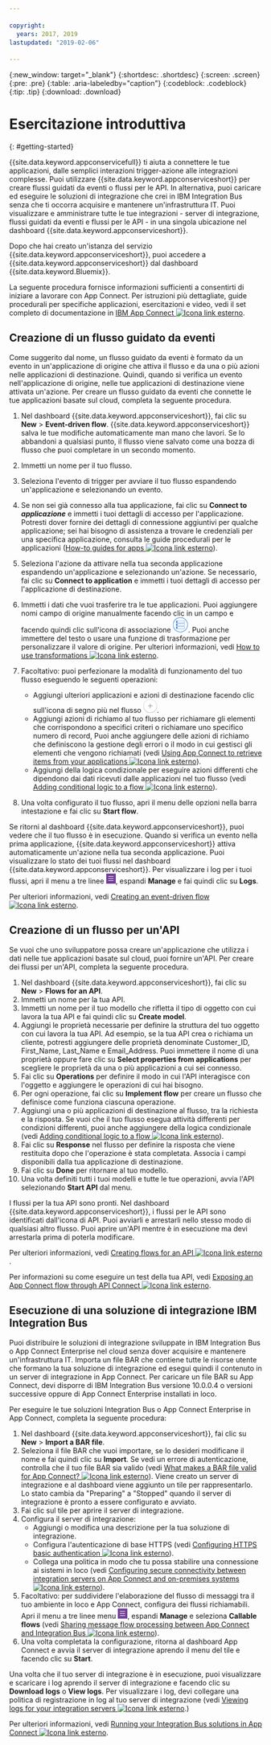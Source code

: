```yaml
---

copyright:
  years: 2017, 2019
lastupdated: "2019-02-06"

---
```


{:new_window: target="_blank"}
{:shortdesc: .shortdesc}
{:screen: .screen}
{:pre: .pre}
{:table: .aria-labeledby="caption"}
{:codeblock: .codeblock}
{:tip: .tip} 
{:download: .download}


# Esercitazione introduttiva
{: #getting-started}

{{site.data.keyword.appconservicefull}} ti aiuta a connettere le tue applicazioni, dalle semplici interazioni trigger-azione alle integrazioni complesse.  Puoi utilizzare {{site.data.keyword.appconserviceshort}} per creare flussi guidati da eventi o flussi per le API. In alternativa, puoi caricare ed eseguire le soluzioni di integrazione che crei in IBM Integration Bus senza che ti occorra acquisire e mantenere un'infrastruttura IT. Puoi visualizzare e amministrare tutte le tue integrazioni - server di integrazione, flussi guidati da eventi e flussi per le API - in una singola ubicazione nel dashboard {{site.data.keyword.appconserviceshort}}. 

Dopo che hai creato un'istanza del servizio {{site.data.keyword.appconserviceshort}}, puoi accedere a {{site.data.keyword.appconserviceshort}} dal dashboard {{site.data.keyword.Bluemix}}.

La seguente procedura fornisce informazioni sufficienti a consentirti di iniziare a lavorare con App Connect.  Per istruzioni più dettagliate, guide procedurali per specifiche applicazioni, esercitazioni e video, vedi il set completo di documentazione in [IBM App Connect ![Icona link esterno](../../icons/launch-glyph.svg "Icona link esterno")](https://developer.ibm.com/integration/docs/app-connect/).

## Creazione di un flusso guidato da eventi

Come suggerito dal nome, un flusso guidato da eventi è formato da un evento in un'applicazione di origine che attiva il flusso e da una o più azioni nelle applicazioni di destinazione. Quindi, quando si verifica un evento nell'applicazione di origine, nelle tue applicazioni di destinazione viene attivata un'azione.  Per creare un flusso guidato da eventi che connette le tue applicazioni basate sul cloud, completa la seguente procedura.
1.  Nel dashboard {{site.data.keyword.appconserviceshort}}, fai clic su **New** > **Event-driven flow**.
    {{site.data.keyword.appconserviceshort}} salva le tue modifiche automaticamente man mano che lavori. Se lo abbandoni a qualsiasi punto, il flusso viene salvato come una bozza di flusso che puoi completare in un secondo momento.
1.  Immetti un nome per il tuo flusso.
1.  Seleziona l'evento di trigger per avviare il tuo flusso espandendo un'applicazione e selezionando un evento.
1.  Se non sei già connesso alla tua applicazione, fai clic su **Connect to _applicazione_** e immetti i tuoi dettagli di accesso per l'applicazione.
    Potresti dover fornire dei dettagli di connessione aggiuntivi per qualche applicazione; sei hai bisogno di assistenza a trovare le credenziali per una specifica applicazione, consulta le guide procedurali per le applicazioni ([How-to guides for apps ![Icona link esterno](../../icons/launch-glyph.svg "Icona link esterno")](https://developer.ibm.com/integration/docs/app-connect/how-to-guides-for-apps/)).
1.  Seleziona l'azione da attivare nella tua seconda applicazione espandendo un'applicazione e selezionando un'azione.
    Se necessario, fai clic su **Connect to application** e immetti i tuoi dettagli di accesso per l'applicazione di destinazione.
1. Immetti i dati che vuoi trasferire tra le tue applicazioni.
    Puoi aggiungere nomi campo di origine manualmente facendo clic in un campo e facendo quindi clic sull'icona di associazione ![Icona di associazione](/images/MappingIcon.jpg). Puoi anche immettere del testo o usare una funzione di trasformazione per personalizzare il valore di origine. Per ulteriori informazioni, vedi [How to use transformations ![Icona link esterno](../../icons/launch-glyph.svg "Icona link esterno")](https://developer.ibm.com/integration/docs/app-connect/faq/#faq_transforms).
1. Facoltativo: puoi perfezionare la modalità di funzionamento del tuo flusso eseguendo le seguenti operazioni:
    * Aggiungi ulteriori applicazioni e azioni di destinazione facendo clic sull'icona di segno più nel flusso ![Icona di aggiunta di un'applicazione](/images/AddApp.jpg).
    * Aggiungi azioni di richiamo al tuo flusso per richiamare gli elementi che corrispondono a specifici criteri o richiamare uno specifico numero di record, Puoi anche aggiungere delle azioni di richiamo che definiscono la gestione degli errori o il modo in cui gestisci gli elementi che vengono richiamati (vedi [Using App Connect to retrieve items from your applications ![Icona link esterno](../../icons/launch-glyph.svg "Icona link esterno")](https://developer.ibm.com/integration/docs/app-connect/tutorials-for-ibm-app-connect/using-ibm-app-connect-retrieve-items-applications/)).
    * Aggiungi della logica condizionale per eseguire azioni differenti che dipendono dai dati ricevuti dalle applicazioni nel tuo flusso (vedi [Adding conditional logic to a flow ![Icona link esterno](../../icons/launch-glyph.svg "Icona link esterno")](https://developer.ibm.com/integration/docs/app-connect/tutorials-for-ibm-app-connect/adding-conditional-logic-flow/)).

1. Una volta configurato il tuo flusso, apri il menu delle opzioni nella barra intestazione e fai clic su **Start flow**.

Se ritorni al dashboard {{site.data.keyword.appconserviceshort}}, puoi vedere che il tuo flusso è in esecuzione. Quando si verifica un evento nella prima applicazione, {{site.data.keyword.appconserviceshort}} attiva automaticamente un'azione nella tua seconda applicazione. Puoi visualizzare lo stato dei tuoi flussi nel dashboard {{site.data.keyword.appconserviceshort}}.  Per visualizzare i log per i tuoi flussi, apri il menu a tre linee ![Icona di menu a tre linee](/images/HamburgerMenuSm.jpg), espandi **Manage** e fai quindi clic su **Logs**.

Per ulteriori informazioni, vedi [Creating an event-driven flow ![Icona link esterno](../../icons/launch-glyph.svg "Icona link esterno")](https://developer.ibm.com/integration/docs/app-connect/tutorials-for-ibm-app-connect/creating-event-driven-flow/).

## Creazione di un flusso per un'API

Se vuoi che uno sviluppatore possa creare un'applicazione che utilizza i dati nelle tue applicazioni basate sul cloud, puoi fornire un'API. Per creare dei flussi per un'API, completa la seguente procedura.
1. Nel dashboard {{site.data.keyword.appconserviceshort}}, fai clic su **New** > **Flows for an API**.
1. Immetti un nome per la tua API.
1. Immetti un nome per il tuo modello che rifletta il tipo di oggetto con cui lavora la tua API e fai quindi clic su **Create model**.
1. Aggiungi le proprietà necessarie per definire la struttura del tuo oggetto con cui lavora la tua API.
    Ad esempio, se la tua API crea o richiama un cliente, potresti aggiungere delle proprietà denominate Customer_ID, First_Name, Last_Name e Email_Address. Puoi immettere il nome di una proprietà oppure fare clic su **Select properties from applications** per scegliere le proprietà da una o più applicazioni a cui sei connesso.
1. Fai clic su **Operations** per definire il modo in cui l'API interagisce con l'oggetto e aggiungere le operazioni di cui hai bisogno. 
1. Per ogni operazione, fai clic su **Implement flow** per creare un flusso che definisce come funziona ciascuna operazione. 
1. Aggiungi una o più applicazioni di destinazione al flusso, tra la richiesta e la risposta. 
    Se vuoi che il tuo flusso esegua attività differenti per condizioni differenti, puoi anche aggiungere della logica condizionale (vedi [Adding conditional logic to a flow ![Icona link esterno](../../icons/launch-glyph.svg "Icona link esterno")](https://developer.ibm.com/integration/docs/app-connect/tutorials-for-ibm-app-connect/adding-conditional-logic-flow/)).
1. Fai clic su **Response** nel flusso per definire la risposta che viene restituita dopo che l'operazione è stata completata. Associa i campi disponibili dalla tua applicazione di destinazione. 
1. Fai clic su **Done** per ritornare al tuo modello.
1. Una volta definiti tutti i tuoi modelli e tutte le tue operazioni, avvia l'API selezionando **Start API** dal menu. 

I flussi per la tua API sono pronti. Nel dashboard {{site.data.keyword.appconserviceshort}}, i flussi per le API sono identificati dall'icona di API. Puoi avviarli e arrestarli nello stesso modo di qualsiasi altro flusso. Puoi aprire un'API mentre è in esecuzione ma devi arrestarla prima di poterla modificare.

Per ulteriori informazioni, vedi [Creating flows for an API ![Icona link esterno](../../icons/launch-glyph.svg "Icona link esterno")](https://developer.ibm.com/integration/docs/app-connect/tutorials-for-ibm-app-connect/creating-flows-api/).

Per informazioni su come eseguire un test della tua API, vedi [Exposing an App Connect flow through API Connect ![Icona link esterno](../../icons/launch-glyph.svg "Icona link esterno")](https://developer.ibm.com/integration/blog/2017/08/29/exposing-app-connect-flow-api-connect/).


## Esecuzione di una soluzione di integrazione IBM Integration Bus

Puoi distribuire le soluzioni di integrazione sviluppate in IBM Integration Bus o App Connect Enterprise nel cloud senza dover acquisire e mantenere un'infrastruttura IT. Importa un file BAR che contiene tutte le risorse utente che formano la tua soluzione di integrazione ed esegui quindi il contenuto in un server di integrazione in App Connect. Per caricare un file BAR su App Connect, devi disporre di IBM Integration Bus versione 10.0.0.4 o versioni successive oppure di App Connect Enterprise installati in loco.

Per eseguire le tue soluzioni Integration Bus o App Connect Enterprise in App Connect, completa la seguente procedura:
1. Nel dashboard {{site.data.keyword.appconserviceshort}}, fai clic su **New** > **Import a BAR file**.
1. Seleziona il file BAR che vuoi importare, se lo desideri modificane il nome e fai quindi clic su **Import**. 
    Se vedi un errore di autenticazione, controlla che il tuo file BAR sia valido (vedi [What makes a BAR file valid for App Connect? ![Icona link esterno](../../icons/launch-glyph.svg "Icona link esterno")](https://developer.ibm.com/integration/docs/app-connect/tutorials-for-ibm-app-connect/running-your-ibm-integration-bus-solutions-in-ibm-app-connect-enterprise-beta-plan/what-makes-a-bar-file-valid-for-app-connect-app-connect-enterprise-beta)).
    Viene creato un server di integrazione e al dashboard viene aggiunto un tile per rappresentarlo. Lo stato cambia da "Preparing" a "Stopped" quando il server di integrazione è pronto a essere configurato e avviato. 
1. Fai clic sul tile per aprire il server di integrazione.
1. Configura il server di integrazione:
    * Aggiungi o modifica una descrizione per la tua soluzione di integrazione.
    * Configura l'autenticazione di base HTTPS (vedi [Configuring HTTPS basic authentication ![Icona link esterno](../../icons/launch-glyph.svg "Icona link esterno")](https://developer.ibm.com/integration/docs/app-connect/tutorials-for-ibm-app-connect/running-your-ibm-integration-bus-solutions-in-ibm-app-connect-enterprise-beta-plan/configuring-https-basic-authentication-app-connect-enterprise-beta)).
    * Collega una politica in modo che tu possa stabilire una connessione ai sistemi in loco (vedi [Configuring secure connectivity between integration servers on App Connect and on-premises systems ![Icona link esterno](../../icons/launch-glyph.svg "Icona link esterno")](https://developer.ibm.com/integration/docs/app-connect/tutorials-for-ibm-app-connect/running-your-ibm-integration-bus-solutions-in-ibm-app-connect-enterprise-beta-plan/configuring-secure-connectivity-between-integration-servers-on-app-connect-and-on-premises-systems-app-connect-enterprise-beta)).
1. Facoltativo: per suddividere l'elaborazione del flusso di messaggi tra il tuo ambiente in loco e App Connect, configura dei flussi richiamabili. Apri il menu a tre linee menu ![Icona di menu a tre linee](/images/HamburgerMenuSm.jpg), espandi **Manage** e seleziona **Callable flows** (vedi [Sharing message flow processing between App Connect and Integration Bus ![Icona link esterno](../../icons/launch-glyph.svg "Icona link esterno")](https://developer.ibm.com/integration/docs/app-connect/tutorials-for-ibm-app-connect/running-your-ibm-integration-bus-solutions-in-ibm-app-connect-enterprise-beta-plan/sharing-message-flow-processing-between-app-connect-and-integration-bus-app-connect-enterprise-beta)).
1. Una volta completata la configurazione, ritorna al dashboard App Connect e avvia il server di integrazione aprendo il menu del tile e facendo clic su **Start**.

Una volta che il tuo server di integrazione è in esecuzione, puoi visualizzare e scaricare i log aprendo il server di integrazione e facendo clic su **Download logs** o **View logs**. Per visualizzare i log, devi collegare una politica di registrazione in log al tuo server di integrazione (vedi [Viewing logs for your integration servers ![Icona link esterno](../../icons/launch-glyph.svg "Icona link esterno")](https://developer.ibm.com/integration/docs/app-connect/tutorials-for-ibm-app-connect/running-your-ibm-integration-bus-solutions-in-ibm-app-connect-enterprise-beta-plan/viewing-logs-for-your-integration-servers-in-app-connect-enterprise-beta).)

Per ulteriori informazioni, vedi [Running your Integration Bus solutions in App Connect ![Icona link esterno](../../icons/launch-glyph.svg "Icona link esterno")](https://developer.ibm.com/integration/docs/app-connect/tutorials-for-ibm-app-connect/running-your-ibm-integration-bus-solutions-in-ibm-app-connect-enterprise-beta-plan).
